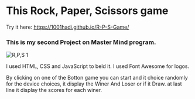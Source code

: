 # This Rock, Paper, Scissors game

Try it here: https://1001hadi.github.io/R-P-S-Game/

### This is my second Project on Master Mind program.

![R,P,S 1](https://user-images.githubusercontent.com/62669085/197292171-c882a126-cae5-4eb9-9b86-b799c45f3360.jpg)


I used HTML, CSS and JavaScript to beld it.
I used Font Awesome for logos.

By clicking on one of the Botton game you can start and it choice randomly for the device choices, it display the Winer And Loser or if it Draw. at last line it display the scores for each winer.
